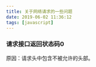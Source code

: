```yaml
---
title: 关于网络请求的一些问题
date: 2019-06-02 11:36:12
tags: [javascript]
---
```

### 请求接口返回状态码0
原因：请求头中包含不被允许的头部。
